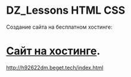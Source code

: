 # DZ_Lessons HTML CSS 

Создание сайта на бесплатном хостинге:


[Сайт на хостинге](http://h92622dm.beget.tech/index.html).
=======
http://h92622dm.beget.tech/index.html

